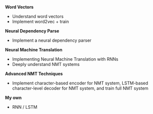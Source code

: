 **Word Vectors**
- Understand word vectors 
- Implement word2vec + train

**Neural Dependency Parse**
- Implement a neural dependency parser

**Neural Machine Translation**
- Implementing Neural Machine Translation with RNNs
- Deeply understand NMT systems

**Advanced NMT Techniques**
- Implement character-based encoder for NMT system, LSTM-based character-level decoder for NMT system, and train full NMT system


**My own**
- RNN / LSTM
